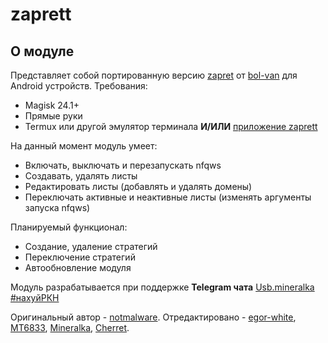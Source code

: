 # zaprett
## О модуле
Представляет собой портированную версию [zapret](https://github.com/bol-van/zapret/) от [bol-van](https://github.com/bol-van/) для Android устройств.
Требования:
* Magisk 24.1+
* Прямые руки
* Termux или другой эмулятор терминала **И/ИЛИ** [приложение zaprett](https://github.com/egor-white/zaprett-app)

На данный момент модуль умеет:
+ Включать, выключать и перезапускать nfqws
+ Создавать, удалять листы
+ Редактировать листы (добавлять и удалять домены)
+ Переключать активные и неактивные листы (изменять аргументы запуска nfqws)

Планируемый функционал:
+ Создание, удаление стратегий
+ Переключение стратегий
+ Автообновление модуля

Модуль разрабатывается при поддержке **Telegram чата** [Usb.mineralka #нахуйРКН](https://t.me/mineral_usb)

Оригинальный автор - [notmalware](https://t.me/notmalware). Отредактировано - [egor-white](https://t.me/cheesedroid), [MT6833](https://t.me/MT6833), [Mineralka](https://t.me/Program_dayn), [Cherret](https://t.me/Cherret).
